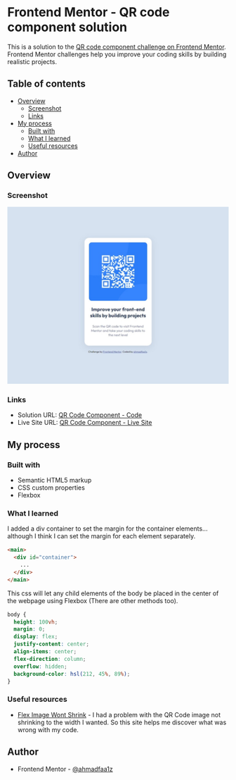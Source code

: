 # Frontend Mentor - QR code component solution

This is a solution to the [QR code component challenge on Frontend Mentor](https://www.frontendmentor.io/challenges/qr-code-component-iux_sIO_H). Frontend Mentor challenges help you improve your coding skills by building realistic projects. 

## Table of contents

- [Overview](#overview)
  - [Screenshot](#screenshot)
  - [Links](#links)
- [My process](#my-process)
  - [Built with](#built-with)
  - [What I learned](#what-i-learned)
  - [Useful resources](#useful-resources)
- [Author](#author)

## Overview

### Screenshot

![200](./images/screenshot-qr-code-component.jpeg)

### Links

- Solution URL: [QR Code Component - Code](https://github.com/ahmadfaa1z/Frontend-Mentor-Challenges/tree/master/qr-code-component)
- Live Site URL: [QR Code Component - Live Site](https://ahmadfaa1z.github.io/Frontend-Mentor-Challenges/qr-code-component/index.html)

## My process

### Built with
- Semantic HTML5 markup
- CSS custom properties
- Flexbox

### What I learned

I added a div container to set the margin for the container elements... although I think I can set the margin for each element separately.
```html
<main>
  <div id="container">
    ...
  </div>
</main>
```
This css will let any child elements of the body be placed in the center of the webpage using Flexbox (There are other methods too).
```css
body {
  height: 100vh;
  margin: 0;
  display: flex;
  justify-content: center;
  align-items: center;
  flex-direction: column;
  overflow: hidden;
  background-color: hsl(212, 45%, 89%);
}
```

### Useful resources

- [Flex Image Wont Shrink](https://stackoverflow.com/questions/50542773/flex-image-wont-shrink-with-screen-size-when-container-is-a-hyperlink) - I had a problem with the QR Code image not shrinking to the width I wanted. So this site helps me discover what was wrong with my code.

## Author
- Frontend Mentor - [@ahmadfaa1z](https://www.frontendmentor.io/profile/ahmadfaa1z)